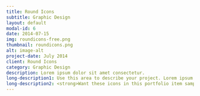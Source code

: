 ```yaml
---
title: Round Icons
subtitle: Graphic Design
layout: default
modal-id: 6
date: 2014-07-15
img: roundicons-free.png
thumbnail: roundicons.png
alt: image-alt
project-date: July 2014
client: Round Icons
category: Graphic Design
description: Lorem ipsum dolor sit amet consectetur.
long-description1: Use this area to describe your project. Lorem ipsum dolor sit amet, consectetur adipisicing elit. Est blanditiis dolorem culpa incidunt minus dignissimos deserunt repellat aperiam quasi sunt officia expedita beatae cupiditate, maiores repudiandae, nostrum, reiciendis facere nemo!
long-description2: <strong>Want these icons in this portfolio item sample?</strong>You can download 60 of them for free, courtesy of <a href="https://getdpd.com/cart/hoplink/18076?referrer=bvbo4kax5k8ogc">RoundIcons.com</a>, or you can purchase the 1500 icon set <a href="https://getdpd.com/cart/hoplink/18076?referrer=bvbo4kax5k8ogc">here</a>.
---
```

